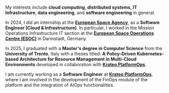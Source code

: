 


My interests include **cloud computing**, **distributed systems**, **IT Infrastructure**, **data engineering**, and **software engineering** in general.

In 2024, I did an internship at the [**European Space Agency**](https://www.esa.int/), as a **Software Engineer (Cloud & Infrastructure)**. In particular, I worked in the Mission Operations Infrastructure IT section at the [**European Space Operations Centre (ESOC)**](https://www.esa.int/About_Us/ESOC) in Darmstadt, Germany.

In 2025, I graduated with a **Master's degree in Computer Science** from the **University of Trento**, Italy with a theses titled: **A Policy-Driven Kubernetes-based Architecture for Resource Management in Multi-Cloud Environments** developed in collaboration with [**Krateo PlatformOps**](https://krateo.io/).

I am currently working as a **Software Engineer** at [**Krateo PlatformOps**](https://krateo.io/), where I am involved in the development of the FinOps module of the platform and the integration of AIOps functionalities. 

<br>

